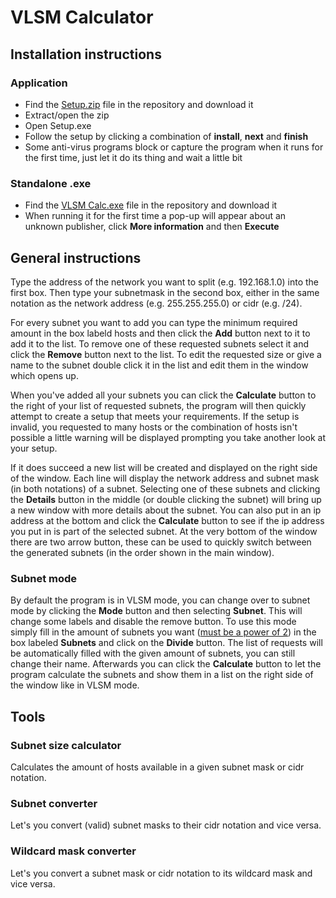 # VLSM Calculator
## Installation instructions
### Application
 * Find the [Setup.zip](https://gitlab.gitgudaim.com/w200338/vlsm-calc/blob/master/VLSM%20Calc%20Setup.zip) file in the repository and download it
 * Extract/open the zip
 * Open Setup.exe
 * Follow the setup by clicking a combination of **install**, **next** and **finish**
 * Some anti-virus programs block or capture the program when it runs for the first time, just let it do its thing and wait a little bit
 
### Standalone .exe
 * Find the [VLSM Calc.exe](https://gitlab.gitgudaim.com/w200338/vlsm-calc/blob/master/VLSM%20Calc.exe) file in the repository and download it
 * When running it for the first time a pop-up will appear about an unknown publisher, click **More information** and then **Execute**

## General instructions
Type the address of the network you want to split (e.g. 192.168.1.0) into the 
first box. Then type your subnetmask in the second box, either in the same 
notation as the network address (e.g. 255.255.255.0) or cidr (e.g. /24).

For every subnet you want to add you can type the minimum required amount in the 
box labeld hosts and then click the **Add** button next to it to add it to the list. 
To remove one of these requested subnets select it and click the **Remove** button 
next to the list. To edit the requested size or give a name to the subnet double 
click it in the list and edit them in the window which opens up.

When you've added all your subnets you can click the **Calculate** button to the right 
of your list of requested subnets, the program will then quickly attempt to create a 
setup that meets your requirements. If the setup is invalid, you requested to many 
hosts or the combination of hosts isn't possible a little warning will be displayed 
prompting you take another look at your setup. 

If it does succeed a new list will be created and displayed on the right side of 
the window. Each line will display the network address and subnet mask (in both 
notations) of a subnet. Selecting one of these subnets and clicking the **Details** 
button in the middle (or double clicking the subnet) will bring up a new window 
with more details about the subnet. You can also put in an ip address at the bottom 
and click the **Calculate** button to see if the ip address you put in is part 
of the selected subnet. At the very bottom of the window there are two arrow button,
these can be used to quickly switch between the generated subnets (in the order 
shown in the main window).

### Subnet mode
By default the program is in VLSM mode, you can change over to subnet mode by 
clicking the **Mode** button and then selecting **Subnet**. This will change some 
labels and disable the remove button. To use this mode simply fill in the amount
of subnets you want ([must be a power of 2](https://en.wikipedia.org/wiki/Power_of_two))
in the box labeled **Subnets** and click on the **Divide** button. The list of 
requests will be automatically filled with the given amount of subnets, you can 
still change their name. Afterwards you can click the **Calculate** button to let
the program calculate the subnets and show them in a list on the right side 
of the window like in VLSM mode.

## Tools
### Subnet size calculator
Calculates the amount of hosts available in a given subnet mask or cidr notation.

### Subnet converter
Let's you convert (valid) subnet masks to their cidr notation and 
vice versa.

### Wildcard mask converter
Let's you convert a subnet mask or cidr notation to its wildcard mask and vice versa.